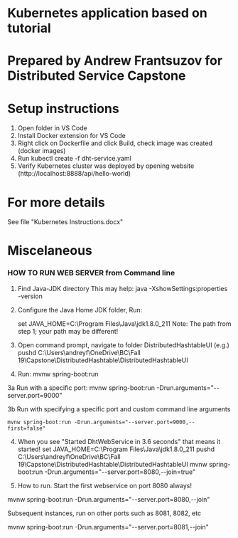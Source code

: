 # Kubernetes application based on tutorial

# Prepared by Andrew Frantsuzov for Distributed Service Capstone

# Setup instructions

1. Open folder in VS Code
2. Install Docker extension for VS Code
3. Right click on Dockerfile and click Build, check image was created (docker images)
4. Run kubectl create -f dht-service.yaml
5. Verify Kubernetes cluster was deployed by opening website (http://localhost:8888/api/hello-world)

# For more details

See file "Kubernetes Instructions.docx"

# Miscelaneous

### HOW TO RUN WEB SERVER from Command line

1. Find Java-JDK directory
    This may help: java -XshowSettings:properties -version

3. Configure the Java Home JDK folder, Run:

    set JAVA_HOME=C:\Program Files\Java\jdk1.8.0_211
    Note: The path from step 1; your path may be different!

2. Open command prompt, navigate to folder DistributedHashtableUI (e.g.)
    pushd C:\Users\andreyf\OneDrive\BC\Fall 19\Capstone\DistributedHashtable\DistributedHashtableUI

3. Run:
    mvnw spring-boot:run

3a Run with a specific port:
    mvnw spring-boot:run -Drun.arguments="--server.port=9000"

3b Run with specifying a specific port and custom command line arguments

    mvnw spring-boot:run -Drun.arguments="--server.port=9000,--first=false"

4. When you see "Started DhtWebService in 3.6 seconds" that means it started!
    set JAVA_HOME=C:\Program Files\Java\jdk1.8.0_211
    pushd C:\Users\andreyf\OneDrive\BC\Fall 19\Capstone\DistributedHashtable\DistributedHashtableUI
    mvnw spring-boot:run -Drun.arguments="--server.port=8080,--join=true"


5. How to run. Start the first webservice on port 8080 always!

mvnw spring-boot:run -Drun.arguments="--server.port=8080,--join"

Subsequent instances, run on other ports such as 8081, 8082, etc

mvnw spring-boot:run -Drun.arguments="--server.port=8081,--join"
